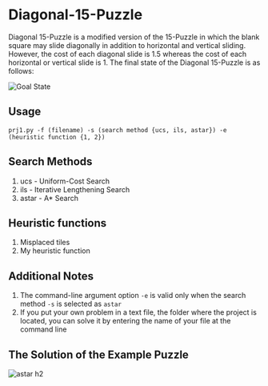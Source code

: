 ﻿# Diagonal-15-Puzzle
Diagonal 15-Puzzle is a modified version of the 15-Puzzle in which the blank square may slide diagonally in addition to horizontal and vertical sliding. However, the cost of each diagonal slide is 1.5 whereas the cost of each horizontal or vertical slide is 1. The final state of the Diagonal 15-Puzzle is as follows:

![Goal State](https://cloud.githubusercontent.com/assets/9055746/22848655/a29af8fc-effe-11e6-824e-f19c51cc42de.JPG)

## Usage
`prj1.py -f (filename) -s (search method {ucs, ils, astar}) -e (heuristic function {1, 2})`  

## Search Methods
1. ucs - Uniform-Cost Search
2. ils - Iterative Lengthening Search
3. astar - A* Search

## Heuristic functions
1. Misplaced tiles
2. My heuristic function

## Additional Notes
1. The command-line argument option `-e` is valid only when the search method `-s` is selected as `astar`
2. If you put your own problem in a text file, the folder where the project is located, you can solve it by entering the name of your file at the command line

## The Solution of the Example Puzzle
![astar h2](https://cloud.githubusercontent.com/assets/9055746/22849025/da1a43ca-f001-11e6-8224-61b8b24f5188.JPG)

